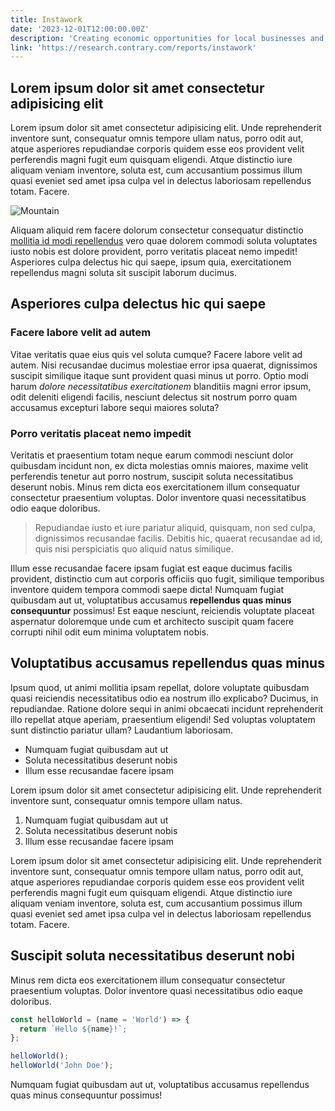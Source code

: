 ```yaml
---
title: Instawork
date: '2023-12-01T12:00:00.00Z'
description: 'Creating economic opportunities for local businesses and hourly workers'
link: 'https://research.contrary.com/reports/instawork'
---
```


## Lorem ipsum dolor sit amet consectetur adipisicing elit

Lorem ipsum dolor sit amet consectetur adipisicing elit. Unde reprehenderit inventore sunt, consequatur omnis tempore ullam natus, porro odit aut, atque asperiores repudiandae corporis quidem esse eos provident velit perferendis magni fugit eum quisquam eligendi. Atque distinctio iure aliquam veniam inventore, soluta est, cum accusantium possimus illum quasi eveniet sed amet ipsa culpa vel in delectus laboriosam repellendus totam. Facere.

![Mountain](./mountain.jpg)

Aliquam aliquid rem facere dolorum consectetur consequatur distinctio [mollitia id modi repellendus](https://github.com/RyanFitzgerald/devfolio) vero quae dolorem commodi soluta voluptates iusto nobis est dolore provident, porro veritatis placeat nemo impedit! Asperiores culpa delectus hic qui saepe, ipsum quia, exercitationem repellendus magni soluta sit suscipit laborum ducimus.

## Asperiores culpa delectus hic qui saepe

### Facere labore velit ad autem

Vitae veritatis quae eius quis vel soluta cumque? Facere labore velit ad autem. Nisi recusandae ducimus molestiae error ipsa quaerat, dignissimos suscipit similique itaque sunt provident quasi minus ut porro. Optio modi harum _dolore necessitatibus exercitationem_ blanditiis magni error ipsum, odit deleniti eligendi facilis, nesciunt delectus sit nostrum porro quam accusamus excepturi labore sequi maiores soluta?

### Porro veritatis placeat nemo impedit

Veritatis et praesentium totam neque earum commodi nesciunt dolor quibusdam incidunt non, ex dicta molestias omnis maiores, maxime velit perferendis tenetur aut porro nostrum, suscipit soluta necessitatibus deserunt nobis. Minus rem dicta eos exercitationem illum consequatur consectetur praesentium voluptas. Dolor inventore quasi necessitatibus odio eaque doloribus.

> Repudiandae iusto et iure pariatur aliquid, quisquam, non sed culpa, dignissimos recusandae facilis. Debitis hic, quaerat recusandae ad id, quis nisi perspiciatis quo aliquid natus similique.

Illum esse recusandae facere ipsam fugiat est eaque ducimus facilis provident, distinctio cum aut corporis officiis quo fugit, similique temporibus inventore quidem tempora commodi saepe dicta! Numquam fugiat quibusdam aut ut, voluptatibus accusamus **repellendus quas minus consequuntur** possimus! Est eaque nesciunt, reiciendis voluptate placeat aspernatur doloremque unde cum et architecto suscipit quam facere corrupti nihil odit eum minima voluptatem nobis.

## Voluptatibus accusamus repellendus quas minus

Ipsum quod, ut animi mollitia ipsam repellat, dolore voluptate quibusdam quasi reiciendis necessitatibus odio ea nostrum illo explicabo? Ducimus, in repudiandae. Ratione dolore sequi in animi obcaecati incidunt reprehenderit illo repellat atque aperiam, praesentium eligendi! Sed voluptas voluptatem sunt distinctio pariatur ullam? Laudantium laboriosam.

- Numquam fugiat quibusdam aut ut
- Soluta necessitatibus deserunt nobis
- Illum esse recusandae facere ipsam

Lorem ipsum dolor sit amet consectetur adipisicing elit. Unde reprehenderit inventore sunt, consequatur omnis tempore ullam natus.

1. Numquam fugiat quibusdam aut ut
2. Soluta necessitatibus deserunt nobis
3. Illum esse recusandae facere ipsam

Lorem ipsum dolor sit amet consectetur adipisicing elit. Unde reprehenderit inventore sunt, consequatur omnis tempore ullam natus, porro odit aut, atque asperiores repudiandae corporis quidem esse eos provident velit perferendis magni fugit eum quisquam eligendi. Atque distinctio iure aliquam veniam inventore, soluta est, cum accusantium possimus illum quasi eveniet sed amet ipsa culpa vel in delectus laboriosam repellendus totam. Facere.

## Suscipit soluta necessitatibus deserunt nobi

Minus rem dicta eos exercitationem illum consequatur consectetur praesentium voluptas. Dolor inventore quasi necessitatibus odio eaque doloribus.

```js
const helloWorld = (name = 'World') => {
  return `Hello ${name}!`;
};

helloWorld();
helloWorld('John Doe');
```

Numquam fugiat quibusdam aut ut, voluptatibus accusamus repellendus quas minus consequuntur possimus!
